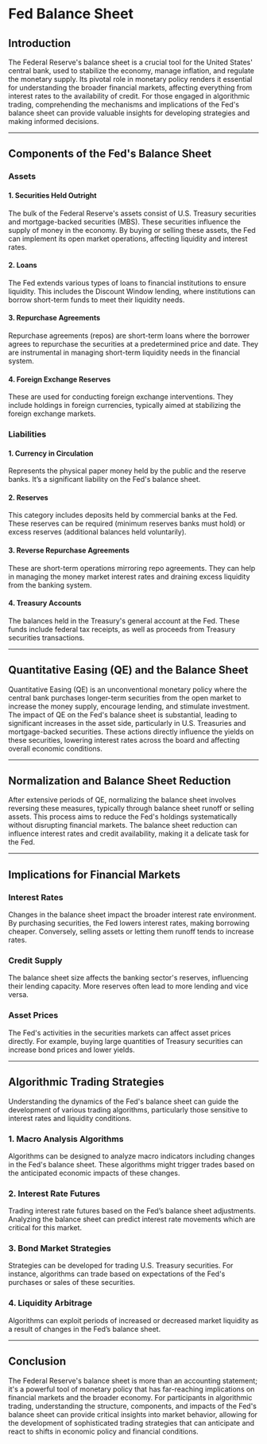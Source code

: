 # Fed Balance Sheet

## Introduction

The Federal Reserve's balance sheet is a crucial tool for the United States' central bank, used to stabilize the economy, manage inflation, and regulate the monetary supply. Its pivotal role in monetary policy renders it essential for understanding the broader financial markets, affecting everything from interest rates to the availability of credit. For those engaged in algorithmic trading, comprehending the mechanisms and implications of the Fed's balance sheet can provide valuable insights for developing strategies and making informed decisions.

---

## Components of the Fed's Balance Sheet

### Assets

#### 1. **Securities Held Outright**
The bulk of the Federal Reserve's assets consist of U.S. Treasury securities and mortgage-backed securities (MBS). These securities influence the supply of money in the economy. By buying or selling these assets, the Fed can implement its open market operations, affecting liquidity and interest rates.

#### 2. **Loans**
The Fed extends various types of loans to financial institutions to ensure liquidity. This includes the Discount Window lending, where institutions can borrow short-term funds to meet their liquidity needs.

#### 3. **Repurchase Agreements**
Repurchase agreements (repos) are short-term loans where the borrower agrees to repurchase the securities at a predetermined price and date. They are instrumental in managing short-term liquidity needs in the financial system.

#### 4. **Foreign Exchange Reserves**
These are used for conducting foreign exchange interventions. They include holdings in foreign currencies, typically aimed at stabilizing the foreign exchange markets.

### Liabilities

#### 1. **Currency in Circulation**
Represents the physical paper money held by the public and the reserve banks. It’s a significant liability on the Fed's balance sheet.

#### 2. **Reserves**
This category includes deposits held by commercial banks at the Fed. These reserves can be required (minimum reserves banks must hold) or excess reserves (additional balances held voluntarily).

#### 3. **Reverse Repurchase Agreements**
These are short-term operations mirroring repo agreements. They can help in managing the money market interest rates and draining excess liquidity from the banking system.

#### 4. **Treasury Accounts**
The balances held in the Treasury's general account at the Fed. These funds include federal tax receipts, as well as proceeds from Treasury securities transactions.

---

## Quantitative Easing (QE) and the Balance Sheet

Quantitative Easing (QE) is an unconventional monetary policy where the central bank purchases longer-term securities from the open market to increase the money supply, encourage lending, and stimulate investment. The impact of QE on the Fed's balance sheet is substantial, leading to significant increases in the asset side, particularly in U.S. Treasuries and mortgage-backed securities. These actions directly influence the yields on these securities, lowering interest rates across the board and affecting overall economic conditions.

---

## Normalization and Balance Sheet Reduction

After extensive periods of QE, normalizing the balance sheet involves reversing these measures, typically through balance sheet runoff or selling assets. This process aims to reduce the Fed's holdings systematically without disrupting financial markets. The balance sheet reduction can influence interest rates and credit availability, making it a delicate task for the Fed.

---

## Implications for Financial Markets

### Interest Rates
Changes in the balance sheet impact the broader interest rate environment. By purchasing securities, the Fed lowers interest rates, making borrowing cheaper. Conversely, selling assets or letting them runoff tends to increase rates.

### Credit Supply
The balance sheet size affects the banking sector's reserves, influencing their lending capacity. More reserves often lead to more lending and vice versa.

### Asset Prices
The Fed's activities in the securities markets can affect asset prices directly. For example, buying large quantities of Treasury securities can increase bond prices and lower yields.

---

## Algorithmic Trading Strategies

Understanding the dynamics of the Fed's balance sheet can guide the development of various trading algorithms, particularly those sensitive to interest rates and liquidity conditions.

### 1. **Macro Analysis Algorithms**
Algorithms can be designed to analyze macro indicators including changes in the Fed's balance sheet. These algorithms might trigger trades based on the anticipated economic impacts of these changes.

### 2. **Interest Rate Futures**
Trading interest rate futures based on the Fed’s balance sheet adjustments. Analyzing the balance sheet can predict interest rate movements which are critical for this market.

### 3. **Bond Market Strategies**
Strategies can be developed for trading U.S. Treasury securities. For instance, algorithms can trade based on expectations of the Fed's purchases or sales of these securities.

### 4. **Liquidity Arbitrage**
Algorithms can exploit periods of increased or decreased market liquidity as a result of changes in the Fed’s balance sheet.

---

## Conclusion

The Federal Reserve's balance sheet is more than an accounting statement; it's a powerful tool of monetary policy that has far-reaching implications on financial markets and the broader economy. For participants in algorithmic trading, understanding the structure, components, and impacts of the Fed's balance sheet can provide critical insights into market behavior, allowing for the development of sophisticated trading strategies that can anticipate and react to shifts in economic policy and financial conditions.